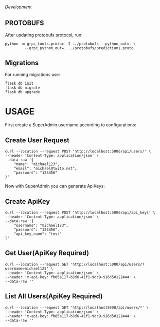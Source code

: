 
###### Development
## PROTOBUFS
After updating protobufs protocol, run:
```
python -m grpc_tools.protoc -I ../protobufs --python_out=. \
         --grpc_python_out=. ../protobufs/predictions.proto
```

## Migrations
For running migrations use:
```
flask db init
flask db migrate 
flask db upgrade
```

# USAGE
First create a SuperAdmin username according to configurations:

## Create User Request
```curl
curl --location --request POST 'http://localhost:5000/api/users/' \
--header 'Content-Type: application/json' \
--data-raw '{
    "name": "michael123",
    "email": "michael@twito.net",
    "password": "123456"
}'
```
Now with SuperAdmin you can generate ApiKeys:

## Create ApiKey 
```curl
curl --location --request POST 'http://localhost:5000/api/api_keys' \
--header 'Content-Type: application/json' \
--data-raw '{
    "username": "michael123",
    "password": "123456",
    "api_key_name": "test"
}'
```

## Get User(ApiKey Required)
```curl
curl --location --request GET 'http://localhost:5000/api/users/?username=michael123' \
--header 'Content-Type: application/json' \
--header 'x-api-key: fb85a117-b8d6-41f1-9dc9-916d50122444' \
--data-raw ''
```

## List All Users(ApiKey Required)
```curl
curl --location --request GET 'http://localhost5000/api/users/*' \
--header 'Content-Type: application/json' \
--header 'x-api-key: fb85a117-b8d6-41f1-9dc9-916d50122444' \
--data-raw ''
```




